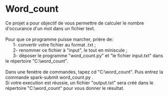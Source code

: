 # Word_count

Ce projet a pour objectif de vous permettre de calculer le nombre d'occurance d'un mot dans un fichier text.<br />
<br />
Pour que ce programme puisse marcher, prière de: <br />
&nbsp;&nbsp;&nbsp;&nbsp;&nbsp;&nbsp;1- convertir votre fichier au format .txt ;<br />
&nbsp;&nbsp;&nbsp;&nbsp;&nbsp;&nbsp;2- renommer ce fichier à "input", le tout en miniscule ; <br />
&nbsp;&nbsp;&nbsp;&nbsp;&nbsp;&nbsp;3- déposer le programme "word_count.py" et "le fichier input.txt" dans le répertoire "C:\word_count".<br />
<br />
Dans une fenètre de commandes, tapez cd "C:\word_count". Puis entrez la commande spark-submit word_count.py .
<br />
Si votre execution est réussie, un fichier "output.txt" sera créé dans le répertoire "C:\word_count" pour vous donner le résultat. 
